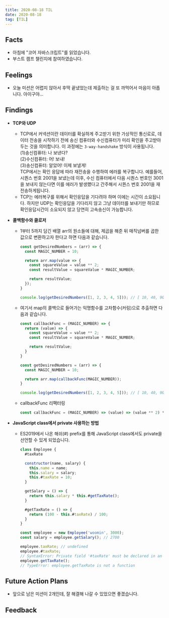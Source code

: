 ```yaml
---
title: 2020-08-18 TIL
date: 2020-08-18
tag: [TIL]
---
```


## Facts

- 아침에 "코어 자바스크립트"를 읽었습니다.
- 부스트 캠프 챌린지에 참여하였습니다.

## Feelings

- 오늘 미션은 어렵지 않아서 후딱 끝냈었는데 제출하는 걸 또 까먹어서 마음이 아픕니다. 아이구야...

## Findings

- **TCP와 UDP**
  - TCP에서 커넥션이란 데이터를 확실하게 주고받기 위한 가상적인 통신로로, 데이터 전송을 시작하기 전에 송신 컴퓨터와 수신컴퓨터가 미리 확인을 주고받아 두는 것을 의미합니다. 이 과정에는 `3-way-handshake` 방식이 사용됩니다.  
  (1)송신컴퓨터: 나 보낸다?  
  (2)수신컴퓨터: 어! 보내!  
  (3)송신컴퓨터: 알았어! 이제 보낼게!  
  TCP에서는 확인 응답에 따라 재전송을 수행하여 에러를 복구합니다. 예를들어, 시퀀스 번호 2001을 보냈는데 이후, 수신 컴퓨터에서 다음 시퀀스 번호인 3001을 보내지 않는다면 이를 에러가 발생헀다고 간주해서 시퀀스 번호 2001을 재전송하게됩니다.
  - TCP는 에러복구를 위해서 확인응답을 기다려야 하며 이에는 시간이 소요됩니다. 하지만 UDP는 확인응답을 기다리지 않고 그냥 데이터를 보내기만 하므로 확인응답시간이 소요되지 않고 당연히 고속송신이 가능합니다.
- **콜백함수와 클로저**  
  - 1부터 5까지 담긴 배열 arr의 원소들에 대해, 제곱을 해준 뒤 매직넘버를 곱한 값으로 변환하고자 한다고 하면 다음과 같습니다.

      ```javascript
      const getDesiredNumbers = (arr) => {
        const MAGIC_NUMBER = 10;

        return arr.map(value => {
          const squareValue = value ** 2;
          const resultValue = squareValue * MAGIC_NUMBER;

          return resultValue;
        });
      }

      console.log(getDesiredNumbers([1, 2, 3, 4, 5])); // [ 10, 40, 90, 160, 250 ]
      ```

  - 여기서 map의 콜백으로 들어가는 익명함수를 고차함수(커링)으로 추출하면 다음과 같습니다.

      ```javascript
      const callbackFunc = (MAGIC_NUMBER) => {
        return (value) => {
          const squareValue = value ** 2;
          const resultValue = squareValue * MAGIC_NUMBER;

          return resultValue;
        }
      }

      const getDesiredNumbers = (arr) => {
        const MAGIC_NUMBER = 10;

        return arr.map(callbackFunc(MAGIC_NUMBER));
      }

      console.log(getDesiredNumbers([1, 2, 3, 4, 5])); // [ 10, 40, 90, 160, 250 ]
      ```

  - callbackFunc 리팩터링

      ```javascript
      const callbackFunc = (MAGIC_NUMBER) => (value) => (value ** 2) * MAGIC_NUMBER;
      ```

- **JavaScript class에서 private 사용하는 방법**
  - ES2019에서 나온 해쉬(#) prefix를 통해 JavaScript class에서도 private을 선언할 수 있게 되었습니다.

      ```javascript
      class Employee {
        #taxRate

        constructor(name, salary) {
          this.name = name;
          this.salary = salary;
          this.#taxRate = 10;
        }

        getSalary = () => {
          return this.salary * this.#getTaxRate();
        }

        #getTaxRate = () => {
          return (100 - this.#taxRate) / 100;
        }
      }

      const employee = new Employee('woomin', 3000);
      const salary = employee.getSalary(); // 2700

      employee.taxRate; // undefined
      employee.#taxRate;
      // SyntaxError: Private field '#taxRate' must be declared in an enclosing class
      employee.getTaxRate();
      // TypeError: employee.getTaxRate is not a function
      ```

## Future Action Plans

- 앞으로 남은 미션이 2개인데, 잘 해결해 나갈 수 있었으면 좋겠습니다.

## Feedback
